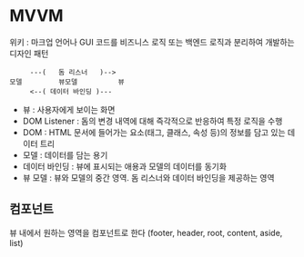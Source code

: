 # MVVM

위키 : 마크업 언어나 GUI 코드를 비즈니스 로직 또는 백엔드 로직과 분리하여 개발하는 디자인 패턴

```
     ---(   돔 리스너   )--> 
모델         뷰모델          뷰
     <--( 데이터 바인딩 )---
```

- 뷰 : 사용자에게 보이는 화면
- DOM Listener : 돔의 변경 내역에 대해 즉각적으로 반응하여 특정 로직을 수행
- DOM : HTML 문서에 들어가는 요소(태그, 클래스, 속성 등)의 정보를 담고 있는 데이터 트리
- 모델 : 데이터를 담는 용기
- 데이터 바인딩 : 뷰에 표시되는 애용과 모델의 데이터를 동기화
- 뷰 모델 : 뷰와 모델의 중간 영역. 돔 리스너와 데이터 바인딩을 제공하는 영역

## 컴포넌트

뷰 내에서 원하는 영역을 컴포넌트로 한다 (footer, header, root, content, aside, list)